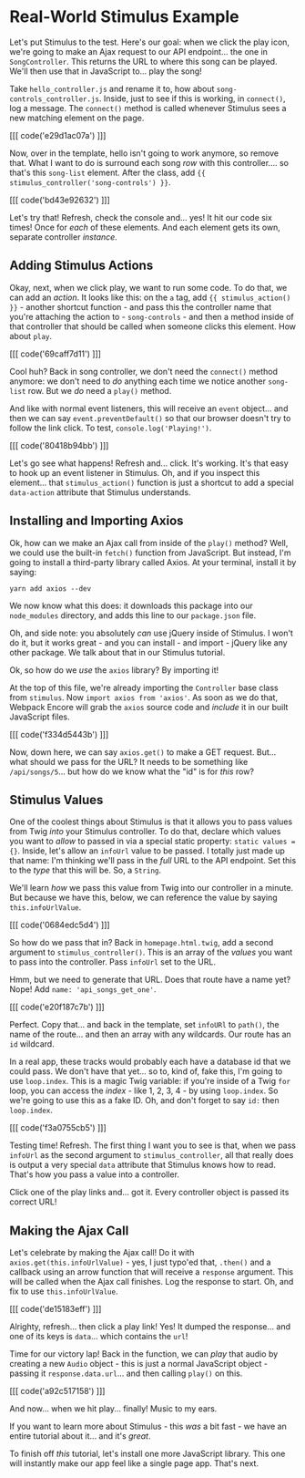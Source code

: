 # Real-World Stimulus Example

Let's put Stimulus to the test. Here's our goal: when we click the play icon, we're
going to make an Ajax request to our API endpoint... the one in `SongController`.
This returns the URL to where this song can be played. We'll then use that in
JavaScript to... play the song!

Take `hello_controller.js` and rename it to, how about `song-controls_controller.js`.
Inside, just to see if this is working, in `connect()`, log a message. The
`connect()` method is called whenever Stimulus sees a new matching element on
the page.

[[[ code('e29d1ac07a') ]]]

Now, over in the template, hello isn't going to work anymore, so remove that. What
I want to do is surround each song *row* with this controller.... so that's this
`song-list` element. After the class, add `{{ stimulus_controller('song-controls') }}`.

[[[ code('bd43e92632') ]]]

Let's try that! Refresh, check the console and... yes! It hit our code six times!
Once for *each* of these elements. And each element gets its own, separate controller
*instance*.

## Adding Stimulus Actions

Okay, next, when we click play, we want to run some code. To do that, we can add
an *action*. It looks like this: on the `a` tag, add `{{ stimulus_action() }}` -
another shortcut function - and pass this the controller name that you're
attaching the action to - `song-controls` - and then a method inside of that
controller that should be called when someone clicks this element. How about `play`.

[[[ code('69caff7d11') ]]]

Cool huh? Back in song controller, we don't need the `connect()` method anymore:
we don't need to *do* anything each time we notice another `song-list` row. But
we *do* need a `play()` method.

And like with normal event listeners, this will receive an `event` object... and
then we can say `event.preventDefault()` so that our browser doesn't try to follow
the link click. To test, `console.log('Playing!')`.

[[[ code('80418b94bb') ]]]

Let's go see what happens! Refresh and... click. It's working. It's that easy to
hook up an event listener in Stimulus. Oh, and if you inspect this element... that
`stimulus_action()` function is just a shortcut to add a special `data-action`
attribute that Stimulus understands.

## Installing and Importing Axios

Ok, how can we make an Ajax call from inside of the `play()` method? Well, we
could use the built-in `fetch()` function from JavaScript. But instead, I'm going to
install a third-party library called Axios. At your terminal, install it by saying:

```terminal
yarn add axios --dev
```

We now know what this does: it downloads this package into our `node_modules`
directory, and adds this line to our `package.json` file.

Oh, and side note: you absolutely *can* use jQuery inside of Stimulus. I won't
do it, but it works great - and you can install - and import - jQuery like any other
package. We talk about that in our Stimulus tutorial.

Ok, so how do we *use* the `axios` library? By importing it!

At the top of this file, we're already importing the `Controller` base class from
`stimulus`. Now `import axios from 'axios'`. As soon as we do that, Webpack Encore
will grab the `axios` source code and *include* it in our built JavaScript files.

[[[ code('f334d5443b') ]]]

Now, down here, we can say `axios.get()` to make a GET request. But... what should
we pass for the URL? It needs to be something like `/api/songs/5`... but how do we
know what the "id" is for *this* row?

## Stimulus Values

One of the coolest things about Stimulus is that it allows you to pass values from
Twig *into* your Stimulus controller. To do that, declare which values you want to
*allow* to passed in via a special static property: `static values = {}`. Inside,
let's allow an `infoUrl` value to be passed. I totally just made up that name: I'm
thinking we'll pass in the *full* URL to the API endpoint. Set this to the *type*
that this will be. So, a `String`.

We'll learn *how* we pass this value from Twig into our controller in a minute. But
because we have this, below, we can reference the value by saying `this.infoUrlValue`.

[[[ code('0684edc5d4') ]]]

So how do we pass that in? Back in `homepage.html.twig`, add a second
argument to `stimulus_controller()`. This is an array of the *values* you want
to pass into the controller. Pass `infoUrl` set to the URL.

Hmm, but we need to generate that URL. Does that route have a name yet? Nope!
Add `name: 'api_songs_get_one'`.

[[[ code('e20f187c7b') ]]]

Perfect. Copy that... and back in the template, set `infoURl` to `path()`, the
name of the route... and then an array with any wildcards. Our route has an
`id` wildcard.

In a real app, these tracks would probably each have a database id that we could
pass. We don't have that yet... so to, kind of, fake this, I'm going to use
`loop.index`. This is a magic Twig variable: if you're inside of a Twig `for`
loop, you can access the *index* - like 1, 2, 3, 4 - by using `loop.index`. So
we're going to use this as a fake ID. Oh, and don't forget to say `id:` then
`loop.index`.

[[[ code('f3a0755cb5') ]]]

Testing time! Refresh. The first thing I want you to see is that, when we pass
`infoUrl` as the second argument to `stimulus_controller`, all that really does is
output a very special `data` attribute that Stimulus knows how to read. That's how
you pass a value into a controller.

Click one of the play links and... got it. Every controller object is passed its
correct URL!

## Making the Ajax Call

Let's celebrate by making the Ajax call! Do it with `axios.get(this.infoUrlValue)` -
yes, I just typo'ed that, `.then()` and a callback using an arrow function that
will receive a `response` argument. This will be called when the Ajax call
finishes. Log the response to start. Oh, and fix to use `this.infoUrlValue`.

[[[ code('de15183eff') ]]]

Alrighty, refresh... then click a play link! Yes! It dumped the response... and
one of its keys is `data`... which contains the `url`!

Time for our victory lap! Back in the function, we can *play* that audio by creating
a new `Audio` object - this is just a normal JavaScript object - passing it
`response.data.url`... and then calling `play()` on this.

[[[ code('a92c517158') ]]]

And now... when we hit play... finally! Music to my ears.

If you want to learn more about Stimulus - this *was* a bit fast - we have an entire
tutorial about it... and it's *great*.

To finish off *this* tutorial, let's install one more JavaScript library. This one
will instantly make our app feel like a single page app. That's next.
